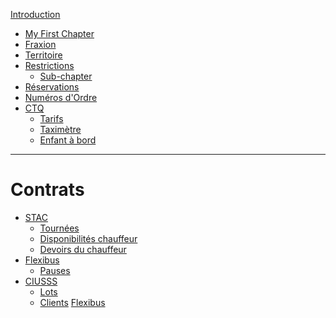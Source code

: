 [Introduction](README.md)

-   [My First Chapter](my-first-chapter.md)
-   [Fraxion](fraxion/README.md)
-   [Territoire](territoire.md)
-   [Restrictions](restrictions/README.md)
    -   [Sub-chapter](restrictions/sub-chapter.md)
-   [Réservations]()
-   [Numéros d\'Ordre](numeros-ordre.md)
-   [CTQ](ctq/README.md)
    -   [Tarifs](ctq/tarifs.md)
    -   [Taximètre](ctq/taximetre.md)
    -   [Enfant à bord](ctq/enfants.md)

---

# Contrats

-   [STAC](stac/README.md)
    -   [Tournées](stac/tournees.md)
    -   [Disponibilités chauffeur](stac/disponibilites-chauffeurs.md)
    -   [Devoirs du chauffeur](stac/devoir-chauffeur.md)
-   [Flexibus]()
    -   [Pauses](flex/pauses.md)
-   [CIUSSS](ciusss/README.md)
    -   [Lots]()
    -   [Clients]()
        [Flexibus]()

